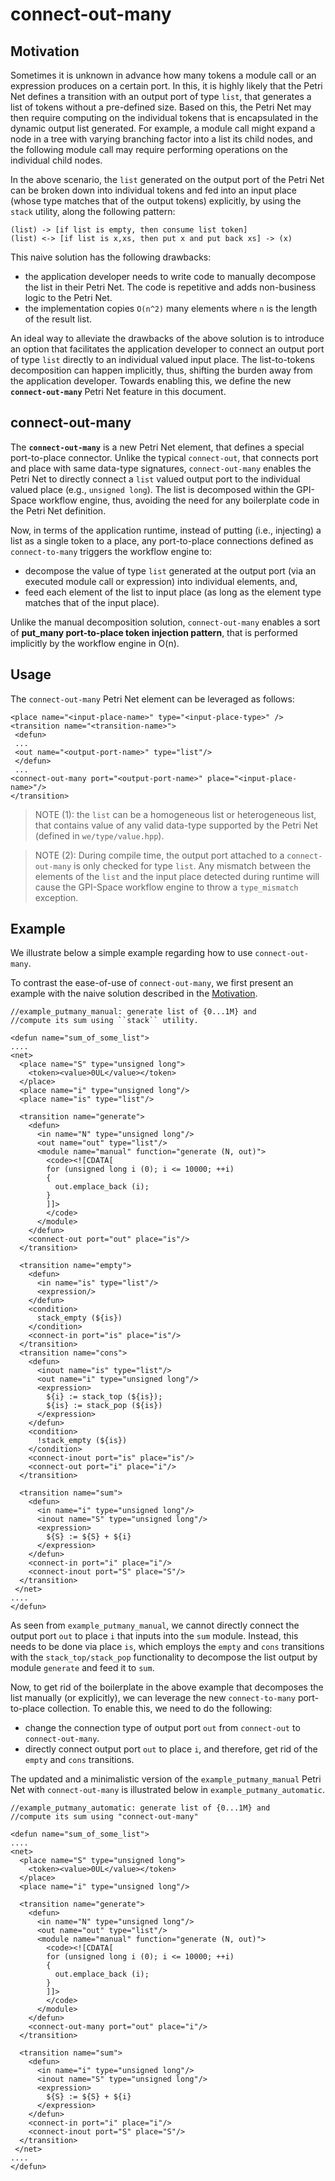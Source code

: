 connect-out-many
===================

## Motivation
Sometimes it is unknown in advance how many tokens a module call or an expression produces on a certain port.  In this,
it is highly likely that the Petri  Net defines a transition with an output port of type ``list``, that generates a list
of tokens without a pre-defined size. Based on this, the Petri Net may  then require computing on the individual tokens
that is encapsulated in the  dynamic output list generated.
For example, a module call might expand a node in a tree with varying branching factor into a list its child nodes, and
the following module call may require performing operations on the individual child nodes.

In the above scenario, the ``list`` generated on the output port of the Petri Net can be broken down into individual
tokens and fed into an input place (whose type matches that of the output tokens) explicitly, by using the ``stack``
utility, along the following pattern:

```
(list) -> [if list is empty, then consume list token]
(list) <-> [if list is x,xs, then put x and put back xs] -> (x)
```
This naive solution has the following drawbacks:

* the application developer needs to write code to manually decompose the list in their Petri Net. The code is
  repetitive and adds non-business logic to the Petri Net.
* the implementation copies `O(n^2)` many elements where `n` is the length of the result list.

An ideal way to alleviate the drawbacks of the above solution is to introduce an option that facilitates the application
developer to connect an output port of type ``list`` directly to an individual valued input place. The list-to-tokens
decomposition can happen implicitly, thus, shifting the burden away from the application developer. Towards enabling
this, we define the new **``connect-out-many``** Petri Net feature in this document. 

## connect-out-many
The **``connect-out-many``** is a new Petri Net element, that defines a special port-to-place connector.  Unlike the typical
``connect-out``, that connects port and place with same data-type signatures, ``connect-out-many`` enables the Petri Net
to directly connect a ``list`` valued output port to the individual valued place (e.g., ``unsigned long``). The list is
decomposed within the GPI-Space workflow engine, thus, avoiding the need for any boilerplate code in the Petri Net
definition.

Now, in terms of the application runtime, instead of putting (i.e., injecting) a list as a single token to a place, any
port-to-place connections defined as ``connect-to-many`` triggers the workflow engine to: 

* decompose the value of type ``list`` generated at the output port (via an executed module call or expression) into
  individual elements, and, 
* feed each element of the list to input place (as long as the element type matches that of the input place). 

Unlike the manual decomposition solution, ``connect-out-many`` enables a sort of **put_many port-to-place token
injection pattern**, that is performed implicitly by the workflow engine in O(n). 

## Usage
The ``connect-out-many`` Petri Net element can be leveraged as follows: 

```
<place name="<input-place-name>" type="<input-place-type>" /> 
<transition name="<transition-name>"> 
 <defun> 
 ...  
 <out name="<output-port-name>" type="list"/> 
 </defun> 
 ...  
<connect-out-many port="<output-port-name>" place="<input-place-name>"/>
</transition> 
```

> NOTE (1): the ``list`` can be a homogeneous list or heterogeneous list, that contains value of any valid data-type
> supported by the Petri Net (defined in ``we/type/value.hpp``).


> NOTE (2): During compile time, the output port attached to a ``connect-out-many`` is only checked for type ``list``.
> Any mismatch between the elements of the ``list`` and the input place detected during runtime will cause the GPI-Space
> workflow engine to throw a ``type_mismatch`` exception. 


## Example
We illustrate below a simple example regarding how to use ``connect-out-many``.  

To contrast the ease-of-use of ``connect-out-many``, we first present an example with the naive solution described in
the [Motivation](#motivation). 

``` 
//example_putmany_manual: generate list of {0...1M} and 
//compute its sum using ``stack`` utility. 

<defun name="sum_of_some_list">
....
<net>
  <place name="S" type="unsigned long">
    <token><value>0UL</value></token>
  </place>
  <place name="i" type="unsigned long"/>
  <place name="is" type="list"/>

  <transition name="generate">
    <defun>
      <in name="N" type="unsigned long"/>
      <out name="out" type="list"/>
      <module name="manual" function="generate (N, out)">
        <code><![CDATA[
        for (unsigned long i (0); i <= 10000; ++i)
        {
          out.emplace_back (i);
        }
        ]]>
        </code>
      </module>
    </defun>
    <connect-out port="out" place="is"/>
  </transition>

  <transition name="empty">
    <defun>
      <in name="is" type="list"/>
      <expression/>
    </defun>
    <condition>
      stack_empty (${is})
    </condition>
    <connect-in port="is" place="is"/>
  </transition>
  <transition name="cons">
    <defun>
      <inout name="is" type="list"/>
      <out name="i" type="unsigned long"/>
      <expression>
        ${i} := stack_top (${is});
        ${is} := stack_pop (${is})
      </expression>
    </defun>
    <condition>
      !stack_empty (${is})
    </condition>
    <connect-inout port="is" place="is"/>
    <connect-out port="i" place="i"/>
  </transition>

  <transition name="sum">
    <defun>
      <in name="i" type="unsigned long"/>
      <inout name="S" type="unsigned long"/>
      <expression>
        ${S} := ${S} + ${i}
      </expression>
    </defun>
    <connect-in port="i" place="i"/>
    <connect-inout port="S" place="S"/>
  </transition>
 </net>
....
</defun>
```

As seen from ``example_putmany_manual``, we cannot directly connect the output port ``out`` to place ``i`` that inputs
into the ``sum`` module. Instead, this needs to be done via place ``is``, which employs the ``empty`` and ``cons``
transitions with the ``stack_top/stack_pop`` functionality to decompose the list output by module ``generate`` and feed
it to ``sum``. 

Now, to get rid of the boilerplate in the above example that decomposes the list manually (or explicitly), we can
leverage the new ``connect-to-many`` port-to-place collection. To enable this, we need to do the following: 

* change the connection type of output port ``out`` from ``connect-out`` to ``connect-out-many``. 
* directly connect output port ``out`` to place ``i``, and therefore, get rid of the ``empty`` and ``cons`` transitions. 
  
The updated and a minimalistic version of the ``example_putmany_manual`` Petri Net with ``connect-out-many`` is
illustrated below in ``example_putmany_automatic``. 

``` 
//example_putmany_automatic: generate list of {0...1M} and 
//compute its sum using "connect-out-many" 

<defun name="sum_of_some_list">
....
<net>
  <place name="S" type="unsigned long">
    <token><value>0UL</value></token>
  </place>
  <place name="i" type="unsigned long"/>

  <transition name="generate">
    <defun>
      <in name="N" type="unsigned long"/>
      <out name="out" type="list"/>
      <module name="manual" function="generate (N, out)">
        <code><![CDATA[
        for (unsigned long i (0); i <= 10000; ++i)
        {
          out.emplace_back (i);
        }
        ]]>
        </code>
      </module>
    </defun>
    <connect-out-many port="out" place="i"/>
  </transition>

  <transition name="sum">
    <defun>
      <in name="i" type="unsigned long"/>
      <inout name="S" type="unsigned long"/>
      <expression>
        ${S} := ${S} + ${i}
      </expression>
    </defun>
    <connect-in port="i" place="i"/>
    <connect-inout port="S" place="S"/>
  </transition>
 </net>
....
</defun>
```
